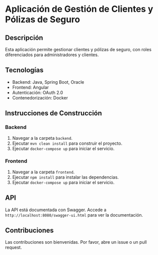 # Aplicación de Gestión de Clientes y Pólizas de Seguro

## Descripción
Esta aplicación permite gestionar clientes y pólizas de seguro, con roles diferenciados para administradores y clientes.

## Tecnologías
- Backend: Java, Spring Boot, Oracle
- Frontend: Angular
- Autenticación: OAuth 2.0
- Contenedorización: Docker

## Instrucciones de Construcción

### Backend
1. Navegar a la carpeta `backend`.
2. Ejecutar `mvn clean install` para construir el proyecto.
3. Ejecutar `docker-compose up` para iniciar el servicio.

### Frontend
1. Navegar a la carpeta `frontend`.
2. Ejecutar `npm install` para instalar las dependencias.
3. Ejecutar `docker-compose up` para iniciar el servicio.

## API
La API está documentada con Swagger. Accede a `http://localhost:8080/swagger-ui.html` para ver la documentación.

## Contribuciones
Las contribuciones son bienvenidas. Por favor, abre un issue o un pull request.
